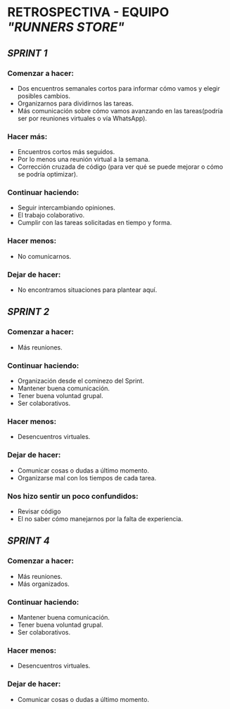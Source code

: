 # **RETROSPECTIVA - EQUIPO _"RUNNERS STORE"_**

## _SPRINT 1_

### Comenzar a hacer:

* Dos encuentros semanales cortos para informar cómo vamos y elegir posibles cambios.
* Organizarnos para dividirnos las tareas.
* Más comunicación sobre cómo vamos avanzando en las tareas(podría ser por reuniones virtuales o vía WhatsApp).

### Hacer más:

* Encuentros cortos más seguidos.
* Por lo menos una reunión virtual a la semana.
* Corrección cruzada de código (para ver qué se puede mejorar o cómo se podría optimizar).

###	Continuar haciendo:

* Seguir intercambiando opiniones.
* El trabajo colaborativo.
* Cumplir con las tareas solicitadas en tiempo y forma.

### Hacer menos:

* No comunicarnos.

### Dejar de hacer:

* No encontramos situaciones para plantear aquí.    




## _SPRINT 2_

### Comenzar a hacer:

* Más reuniones.

### Continuar haciendo:

* Organización desde el cominezo del Sprint.
* Mantener buena comunicación.
* Tener buena voluntad grupal.
* Ser colaborativos.

### Hacer menos:

* Desencuentros virtuales.

### Dejar de hacer:

* Comunicar cosas o dudas a último momento.
* Organizarse mal con los tiempos de cada tarea.

### Nos hizo sentir un poco confundidos:

* Revisar código
* El no saber cómo manejarnos por la falta de experiencia.

## _SPRINT 4_
### Comenzar a hacer:

* Más reuniones.
* Más organizados.

### Continuar haciendo:

* Mantener buena comunicación.
* Tener buena voluntad grupal.
* Ser colaborativos.

### Hacer menos:

* Desencuentros virtuales.

### Dejar de hacer:

* Comunicar cosas o dudas a último momento.




